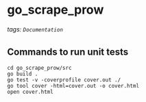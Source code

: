 # go_scrape_prow
###### tags: `Documentation`

## Commands to run unit tests 
```
cd go_scrape_prow/src
go build .
go test -v -coverprofile cover.out ./
go tool cover -html=cover.out -o cover.html
open cover.html
```

